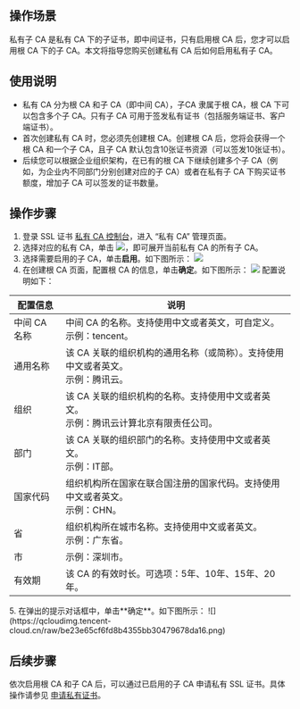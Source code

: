 ## 操作场景
私有子 CA 是私有 CA 下的子证书，即中间证书，只有启用根 CA 后，您才可以启用根 CA 下的子 CA。本文将指导您购买创建私有 CA 后如何启用私有子 CA。

## 使用说明
- 私有 CA 分为根 CA 和子 CA（即中间 CA），子CA 隶属于根 CA，根 CA 下可以包含多个子 CA。只有子 CA 可用于签发私有证书（包括服务端证书、客户端证书）。
- 首次创建私有 CA 时，您必须先创建根 CA。创建根 CA 后，您将会获得一个根 CA 和一个子 CA，且子 CA 默认包含10张证书资源（可以签发10张证书）。
- 后续您可以根据企业组织架构，在已有的根 CA 下继续创建多个子 CA（例如，为企业内不同部门分别创建对应的子 CA）或者在私有子 CA 下购买证书额度，增加子 CA 可以签发的证书数量。

## 操作步骤
1. 登录 SSL 证书 [私有 CA 控制台](https://console.cloud.tencent.com/private-ca)，进入 “私有 CA” 管理页面。
2. 选择对应的私有 CA，单击 <img src="https://qcloudimg.tencent-cloud.cn/raw/2a778da88f2967b7115274d776528941.png"/>，即可展开当前私有 CA 的所有子 CA。
3. 选择需要启用的子 CA，单击**启用**。如下图所示：
![](https://qcloudimg.tencent-cloud.cn/raw/8749eeea797ad1a8a6fc471c2f33f154.png)
4. 在创建根 CA 页面，配置根 CA 的信息，单击**确定**。如下图所示：
![](https://qcloudimg.tencent-cloud.cn/raw/4095cbb8f8c98a6a34d21378685a9762.png)
配置说明如下：
<table>
<thead>
  <tr>
    <th>配置信息 </th>
    <th>说明</th>
  </tr>
</thead>
<tbody>
 <tr>
    <td>中间 CA 名称 </td>
    <td>中间 CA 的名称。支持使用中文或者英文，可自定义。<br>示例：tencent。</td>
  </tr>
  <tr>
    <td>通用名称</td>
    <td>该 CA 关联的组织机构的通用名称（或简称）。支持使用中文或者英文。<br>示例：腾讯云。</td>
  </tr>
  <tr>
    <td>组织</td>
    <td>该 CA 关联的组织机构的名称。支持使用中文或者英文。<br>示例：腾讯云计算北京有限责任公司。</td>
  </tr>
  <tr>
    <td>部门</td>
    <td>该 CA 关联的组织部门的名称。支持使用中文或者英文。<br>示例：IT部。</td>
  </tr>
  <tr>
    <td>国家代码</td>
    <td>组织机构所在国家在联合国注册的国家代码。支持使用中文或者英文。<br>示例：CHN。</td>
  </tr>
  <tr>
    <td>省</td>
    <td>组织机构所在城市名称。支持使用中文或者英文。<br>示例：广东省。</td>
  </tr>
  <tr>
    <td>市</td>
    <td>示例：深圳市。</td>
  </tr>
  <tr>
    <td>有效期</td>
    <td>该 CA 的有效时长。可选项：5年、10年、15年、20年。</td>
  </tr>
</tbody>
</table>
5. 在弹出的提示对话框中，单击**确定**。如下图所示：
![](https://qcloudimg.tencent-cloud.cn/raw/be23e65cf6fd8b4355bb30479678da16.png)

## 后续步骤
依次启用根 CA 和子 CA 后，可以通过已启用的子 CA 申请私有 SSL 证书。具体操作请参见 [申请私有证书](https://cloud.tencent.com/document/product/400/72334)。
